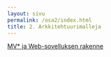 ```yaml
---
layout: sivu
permalink: /osa2/index.html 
title: 2. Arkkitehtuurimalleja
---
```


[MV* ja Web-sovelluksen rakenne]({{site.baseurl}}/weso/#9-MV*-ja-Web-sovelluksen-rakenne)
